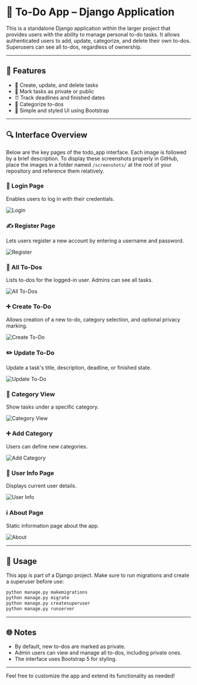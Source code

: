 # 📂 To-Do App – Django Application

This is a standalone Django application within the larger project that provides users with the ability to manage personal to-do tasks. It allows authenticated users to add, update, categorize, and delete their own to-dos. Superusers can see all to-dos, regardless of ownership.

---

## 🔧 Features

- 📆 Create, update, and delete tasks
- 🔑 Mark tasks as private or public
- ⏰ Track deadlines and finished dates
- 📂 Categorize to-dos
- 🌟 Simple and styled UI using Bootstrap

---

## 🔍 Interface Overview

Below are the key pages of the todo_app interface. Each image is followed by a brief description. To display these screenshots properly in GitHub, place the images in a folder named `/screenshots/` at the root of your repository and reference them relatively.

### 🔑 Login Page
Enables users to log in with their credentials.

![Login](todo_app/screenshots/loginhtml.png)

### ✍️ Register Page
Lets users register a new account by entering a username and password.

![Register](todo_app/screenshots/registerhtml.png)

### 📄 All To-Dos
Lists to-dos for the logged-in user. Admins can see all tasks.

![All To-Dos](todo_app/screenshots/alltodoshtml.png)

### ➕ Create To-Do
Allows creation of a new to-do, category selection, and optional privacy marking.

![Create To-Do](todo_app/screenshots/createtodohtml.png)

### ✏️ Update To-Do
Update a task's title, description, deadline, or finished state.

![Update To-Do](todo_app/screenshots/updatehtml.png)

### 📂 Category View
Show tasks under a specific category.

![Category View](todo_app/screenshots/categoryviewhtml.png)

### ➕ Add Category
Users can define new categories.

![Add Category](todo_app/screenshots/newcategoryhtml.png)

### 👤 User Info Page
Displays current user details.

![User Info](todo_app/screenshots/userinformationhtml.png)

### ℹ️ About Page
Static information page about the app.

![About](todo_app/screenshots/abouthtml.png)

---

## 🚀 Usage

This app is part of a Django project. Make sure to run migrations and create a superuser before use:

```bash
python manage.py makemigrations
python manage.py migrate
python manage.py createsuperuser
python manage.py runserver
```

---

## 🌐 Notes

- By default, new to-dos are marked as private.
- Admin users can view and manage all to-dos, including private ones.
- The interface uses Bootstrap 5 for styling.

---

Feel free to customize the app and extend its functionality as needed!

